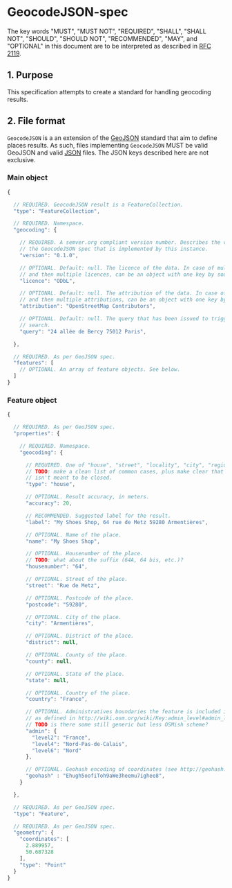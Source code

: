 # GeocodeJSON-spec

The key words "MUST", "MUST NOT", "REQUIRED", "SHALL", "SHALL NOT",
"SHOULD", "SHOULD NOT", "RECOMMENDED", "MAY", and "OPTIONAL" in
this document are to be interpreted as described in [RFC 2119](https://www.ietf.org/rfc/rfc2119.txt).

## 1. Purpose

This specification attempts to create a standard for handling geocoding results.

## 2. File format

`GeocodeJSON` is a an extension of the [GeoJSON](http://geojson.org/) standard
that aim to define places results. As such, files implementing `GeocodeJSON`
MUST be valid GeoJSON and valid [JSON](http://json.org/) files. The JSON
keys described here are not exclusive.


### Main object

```javascript
{

  // REQUIRED. GeocodeJSON result is a FeatureCollection.
  "type": "FeatureCollection",

  // REQUIRED. Namespace.
  "geocoding": {

    // REQUIRED. A semver.org compliant version number. Describes the version of
    // the GeocodeJSON spec that is implemented by this instance.
    "version": "0.1.0",

    // OPTIONAL. Default: null. The licence of the data. In case of multiple sources,
    // and then multiple licences, can be an object with one key by source.
    "licence": "ODbL",

    // OPTIONAL. Default: null. The attribution of the data. In case of multiple sources,
    // and then multiple attributions, can be an object with one key by source.
    "attribution": "OpenStreetMap Contributors",

    // OPTIONAL. Default: null. The query that has been issued to trigger the
    // search.
    "query": "24 allée de Bercy 75012 Paris",

  },

  // REQUIRED. As per GeoJSON spec.
  "features": [
    // OPTIONAL. An array of feature objects. See below.
  ]
}
```

### Feature object

```javascript
{

  // REQUIRED. As per GeoJSON spec.
  "properties": {

    // REQUIRED. Namespace.
    "geocoding": {

      // REQUIRED. One of "house", "street", "locality", "city", "region", "country".
      // TODO: make a clean list of common cases, plus make clear that the list
      // isn't meant to be closed.
      "type": "house",

      // OPTIONAL. Result accuracy, in meters.
      "accuracy": 20,

      // RECOMMENDED. Suggested label for the result.
      "label": "My Shoes Shop, 64 rue de Metz 59280 Armentières",

      // OPTIONAL. Name of the place.
      "name": "My Shoes Shop",

      // OPTIONAL. Housenumber of the place.
      // TODO: what about the suffix (64A, 64 bis, etc.)?
      "housenumber": "64",

      // OPTIONAL. Street of the place.
      "street": "Rue de Metz",

      // OPTIONAL. Postcode of the place.
      "postcode": "59280",

      // OPTIONAL. City of the place.
      "city": "Armentières",

      // OPTIONAL. District of the place.
      "district": null,

      // OPTIONAL. County of the place.
      "county": null,

      // OPTIONAL. State of the place.
      "state": null,

      // OPTIONAL. Country of the place.
      "country": "France",

      // OPTIONAL. Administratives boundaries the feature is included in,
      // as defined in http://wiki.osm.org/wiki/Key:admin_level#admin_level
      // TODO is there some still generic but less OSMish scheme?
      "admin": {
        "level2": "France",
        "level4": "Nord-Pas-de-Calais",
        "level6": "Nord"
      },

      // OPTIONAL. Geohash encoding of coordinates (see http://geohash.org/site/tips.html).
      "geohash" : "Ehugh5oofiToh9aWe3heemu7ighee8",
    }

  },

  // REQUIRED. As per GeoJSON spec.
  "type": "Feature",

  // REQUIRED. As per GeoJSON spec.
  "geometry": {
    "coordinates": [
      2.889957,
      50.687328
    ],
    "type": "Point"
  }
}
```
